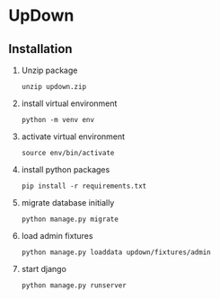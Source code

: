 # UpDown

## Installation

1. Unzip package

    ``unzip updown.zip``

2. install virtual environment

    ``python -m venv env``

3. activate virtual environment

    ``source env/bin/activate``

4. install python packages

    ``pip install -r requirements.txt``

5. migrate database initially

    ``python manage.py migrate``

6. load admin fixtures

    ``python manage.py loaddata updown/fixtures/admin``

7. start django

    ``python manage.py runserver``